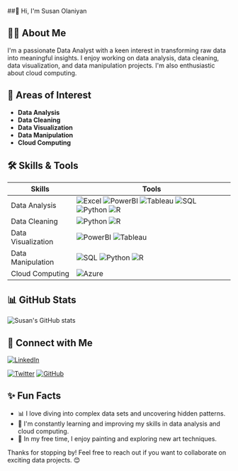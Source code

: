 ##👋 Hi, I'm Susan Olaniyan

## 👩‍💻 About Me
I'm a passionate Data Analyst with a keen interest in transforming raw data into meaningful insights. I enjoy working on data analysis, data cleaning, data visualization, and data manipulation projects. I'm also enthusiastic about cloud computing.

## 🎯 Areas of Interest
- **Data Analysis**
- **Data Cleaning**
- **Data Visualization**
- **Data Manipulation**
- **Cloud Computing**

## 🛠️ Skills & Tools
| Skills                | Tools                      |
|-----------------------|----------------------------|
| Data Analysis         | ![Excel](https://img.shields.io/badge/Excel-217346?style=for-the-badge&logo=microsoft-excel&logoColor=white) ![PowerBI](https://img.shields.io/badge/PowerBI-F2C811?style=for-the-badge&logo=power-bi&logoColor=black) ![Tableau](https://img.shields.io/badge/Tableau-E97627?style=for-the-badge&logo=tableau&logoColor=white) ![SQL](https://img.shields.io/badge/SQL-00758F?style=for-the-badge&logo=Microsoft-sql-server&logoColor=white) ![Python](https://img.shields.io/badge/Python-3776AB?style=for-the-badge&logo=python&logoColor=white) ![R](https://img.shields.io/badge/R-276DC3?style=for-the-badge&logo=r&logoColor=white) |
| Data Cleaning         | ![Python](https://img.shields.io/badge/Python-3776AB?style=for-the-badge&logo=python&logoColor=white) ![R](https://img.shields.io/badge/R-276DC3?style=for-the-badge&logo=r&logoColor=white) |
| Data Visualization    | ![PowerBI](https://img.shields.io/badge/PowerBI-F2C811?style=for-the-badge&logo=power-bi&logoColor=black) ![Tableau](https://img.shields.io/badge/Tableau-E97627?style=for-the-badge&logo=tableau&logoColor=white) |
| Data Manipulation     | ![SQL](https://img.shields.io/badge/SQL-00758F?style=for-the-badge&logo=Microsoft-sql-server&logoColor=white) ![Python](https://img.shields.io/badge/Python-3776AB?style=for-the-badge&logo=python&logoColor=white) ![R](https://img.shields.io/badge/R-276DC3?style=for-the-badge&logo=r&logoColor=white) |
| Cloud Computing       | ![Azure](https://img.shields.io/badge/Azure-0078D4?style=for-the-badge&logo=microsoft-azure&logoColor=white) |

## 📊 GitHub Stats
![Susan's GitHub stats](https://github-readme-stats.vercel.app/api?username=susanolaniyan&show_icons=true&theme=radical)

## 🔗 Connect with Me
[![LinkedIn](https://img.shields.io/badge/LinkedIn-0A66C2?style=for-the-badge&logo=linkedin&logoColor=white)](https://www.linkedin.com/in/susan-olaniyan-1997s) 

[![Twitter](https://img.shields.io/badge/Twitter-1DA1F2?style=for-the-badge&logo=twitter&logoColor=white)](https://twitter.com/susanolaniyan)
[![GitHub](https://img.shields.io/badge/GitHub-181717?style=for-the-badge&logo=github&logoColor=white)](https://github.com/susanolaniyan)

## ✨ Fun Facts
- 📊 I love diving into complex data sets and uncovering hidden patterns.
- 🌱 I'm constantly learning and improving my skills in data analysis and cloud computing.
- 🎨 In my free time, I enjoy painting and exploring new art techniques.

Thanks for stopping by! Feel free to reach out if you want to collaborate on exciting data projects. 😊

